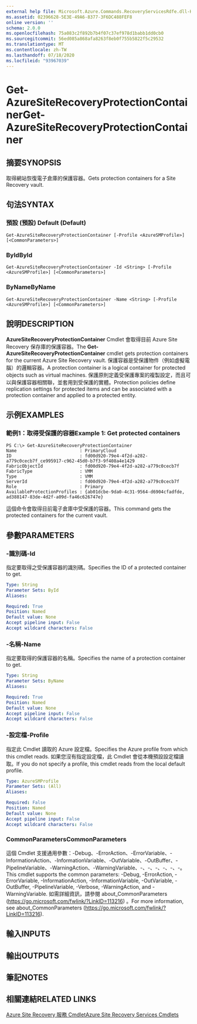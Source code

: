 ```yaml
---
external help file: Microsoft.Azure.Commands.RecoveryServicesRdfe.dll-Help.xml
ms.assetid: 02396628-5E3E-49A6-8377-3F6DC488FEF8
online version: ''
schema: 2.0.0
ms.openlocfilehash: 75a083c2f892b7b4f07c37ef978d1babb1dd0cb0
ms.sourcegitcommit: 56ed085a868afa8263f8eb0f755b5822f5c29532
ms.translationtype: MT
ms.contentlocale: zh-TW
ms.lasthandoff: 07/18/2020
ms.locfileid: "93967039"
---
```

# <span data-ttu-id="c1a97-101">Get-AzureSiteRecoveryProtectionContainer</span><span class="sxs-lookup"><span data-stu-id="c1a97-101">Get-AzureSiteRecoveryProtectionContainer</span></span>

## <span data-ttu-id="c1a97-102">摘要</span><span class="sxs-lookup"><span data-stu-id="c1a97-102">SYNOPSIS</span></span>
<span data-ttu-id="c1a97-103">取得網站恢復電子倉庫的保護容器。</span><span class="sxs-lookup"><span data-stu-id="c1a97-103">Gets protection containers for a Site Recovery vault.</span></span>

## <span data-ttu-id="c1a97-104">句法</span><span class="sxs-lookup"><span data-stu-id="c1a97-104">SYNTAX</span></span>

### <span data-ttu-id="c1a97-105">預設 (預設) </span><span class="sxs-lookup"><span data-stu-id="c1a97-105">Default (Default)</span></span>
```
Get-AzureSiteRecoveryProtectionContainer [-Profile <AzureSMProfile>] [<CommonParameters>]
```

### <span data-ttu-id="c1a97-106">ById</span><span class="sxs-lookup"><span data-stu-id="c1a97-106">ById</span></span>
```
Get-AzureSiteRecoveryProtectionContainer -Id <String> [-Profile <AzureSMProfile>] [<CommonParameters>]
```

### <span data-ttu-id="c1a97-107">ByName</span><span class="sxs-lookup"><span data-stu-id="c1a97-107">ByName</span></span>
```
Get-AzureSiteRecoveryProtectionContainer -Name <String> [-Profile <AzureSMProfile>] [<CommonParameters>]
```

## <span data-ttu-id="c1a97-108">說明</span><span class="sxs-lookup"><span data-stu-id="c1a97-108">DESCRIPTION</span></span>
<span data-ttu-id="c1a97-109">**AzureSiteRecoveryProtectionContainer** Cmdlet 會取得目前 Azure Site Recovery 保存庫的保護容器。</span><span class="sxs-lookup"><span data-stu-id="c1a97-109">The **Get-AzureSiteRecoveryProtectionContainer** cmdlet gets protection containers for the current Azure Site Recovery vault.</span></span>
<span data-ttu-id="c1a97-110">保護容器是受保護物件（例如虛擬電腦）的邏輯容器。</span><span class="sxs-lookup"><span data-stu-id="c1a97-110">A protection container is a logical container for protected objects such as virtual machines.</span></span>
<span data-ttu-id="c1a97-111">保護原則定義受保護專案的複製設定，而且可以與保護容器相關聯，並套用到受保護的實體。</span><span class="sxs-lookup"><span data-stu-id="c1a97-111">Protection policies define replication settings for protected items and can be associated with a protection container and applied to a protected entity.</span></span>

## <span data-ttu-id="c1a97-112">示例</span><span class="sxs-lookup"><span data-stu-id="c1a97-112">EXAMPLES</span></span>

### <span data-ttu-id="c1a97-113">範例1：取得受保護的容器</span><span class="sxs-lookup"><span data-stu-id="c1a97-113">Example 1: Get protected containers</span></span>
```
PS C:\> Get-AzureSiteRecoveryProtectionContainer
Name                        : PrimaryCloud
ID                          : fd00d920-79e4-4f2d-a282-a779c0cecb7f_ce995917-c962-45d0-b7f3-9f408a4e1429
FabricObjectId              : fd00d920-79e4-4f2d-a282-a779c0cecb7f
FabricType                  : VMM
Type                        : VMM
ServerId                    : fd00d920-79e4-4f2d-a282-a779c0cecb7f
Role                        : Primary
AvailableProtectionProfiles : {ab01dcbe-9da0-4c31-9564-d6904cfadfde, ad388147-83de-4d2f-a09d-fa46c626747e}
```

<span data-ttu-id="c1a97-114">這個命令會取得目前電子倉庫中受保護的容器。</span><span class="sxs-lookup"><span data-stu-id="c1a97-114">This command gets the protected containers for the current vault.</span></span>

## <span data-ttu-id="c1a97-115">參數</span><span class="sxs-lookup"><span data-stu-id="c1a97-115">PARAMETERS</span></span>

### <span data-ttu-id="c1a97-116">-識別碼</span><span class="sxs-lookup"><span data-stu-id="c1a97-116">-Id</span></span>
<span data-ttu-id="c1a97-117">指定要取得之受保護容器的識別碼。</span><span class="sxs-lookup"><span data-stu-id="c1a97-117">Specifies the ID of a protected container to get.</span></span>

```yaml
Type: String
Parameter Sets: ById
Aliases: 

Required: True
Position: Named
Default value: None
Accept pipeline input: False
Accept wildcard characters: False
```

### <span data-ttu-id="c1a97-118">-名稱</span><span class="sxs-lookup"><span data-stu-id="c1a97-118">-Name</span></span>
<span data-ttu-id="c1a97-119">指定要取得的保護容器的名稱。</span><span class="sxs-lookup"><span data-stu-id="c1a97-119">Specifies the name of a protection container to get.</span></span>

```yaml
Type: String
Parameter Sets: ByName
Aliases: 

Required: True
Position: Named
Default value: None
Accept pipeline input: False
Accept wildcard characters: False
```

### <span data-ttu-id="c1a97-120">-設定檔</span><span class="sxs-lookup"><span data-stu-id="c1a97-120">-Profile</span></span>
<span data-ttu-id="c1a97-121">指定此 Cmdlet 讀取的 Azure 設定檔。</span><span class="sxs-lookup"><span data-stu-id="c1a97-121">Specifies the Azure profile from which this cmdlet reads.</span></span>
<span data-ttu-id="c1a97-122">如果您沒有指定設定檔，此 Cmdlet 會從本機預設設定檔讀取。</span><span class="sxs-lookup"><span data-stu-id="c1a97-122">If you do not specify a profile, this cmdlet reads from the local default profile.</span></span>

```yaml
Type: AzureSMProfile
Parameter Sets: (All)
Aliases: 

Required: False
Position: Named
Default value: None
Accept pipeline input: False
Accept wildcard characters: False
```

### <span data-ttu-id="c1a97-123">CommonParameters</span><span class="sxs-lookup"><span data-stu-id="c1a97-123">CommonParameters</span></span>
<span data-ttu-id="c1a97-124">這個 Cmdlet 支援通用參數：-Debug、-ErrorAction、-ErrorVariable、-InformationAction、-InformationVariable、-OutVariable、-OutBuffer、-PipelineVariable、-WarningAction、-WarningVariable、-、-、-、-、-、-。</span><span class="sxs-lookup"><span data-stu-id="c1a97-124">This cmdlet supports the common parameters: -Debug, -ErrorAction, -ErrorVariable, -InformationAction, -InformationVariable, -OutVariable, -OutBuffer, -PipelineVariable, -Verbose, -WarningAction, and -WarningVariable.</span></span> <span data-ttu-id="c1a97-125">如需詳細資訊，請參閱 about_CommonParameters (https://go.microsoft.com/fwlink/?LinkID=113216) 。</span><span class="sxs-lookup"><span data-stu-id="c1a97-125">For more information, see about_CommonParameters (https://go.microsoft.com/fwlink/?LinkID=113216).</span></span>

## <span data-ttu-id="c1a97-126">輸入</span><span class="sxs-lookup"><span data-stu-id="c1a97-126">INPUTS</span></span>

## <span data-ttu-id="c1a97-127">輸出</span><span class="sxs-lookup"><span data-stu-id="c1a97-127">OUTPUTS</span></span>

## <span data-ttu-id="c1a97-128">筆記</span><span class="sxs-lookup"><span data-stu-id="c1a97-128">NOTES</span></span>

## <span data-ttu-id="c1a97-129">相關連結</span><span class="sxs-lookup"><span data-stu-id="c1a97-129">RELATED LINKS</span></span>

[<span data-ttu-id="c1a97-130">Azure Site Recovery 服務 Cmdlet</span><span class="sxs-lookup"><span data-stu-id="c1a97-130">Azure Site Recovery Services Cmdlets</span></span>](./Azure.SiteRecoveryServices.md)


